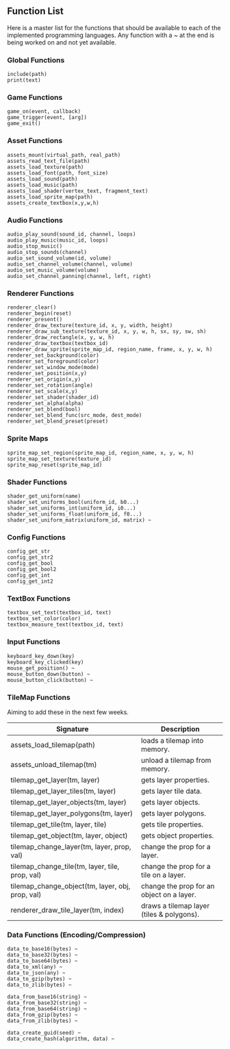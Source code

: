 ## Function List

Here is a master list for the functions that should be available to each
of the implemented programming languages. 
Any function with a ~ at the end is being worked on and not yet available.


### Global Functions
```
include(path)
print(text)
```

### Game Functions
```
game_on(event, callback)
game_trigger(event, [arg])
game_exit()
```

### Asset Functions
```
assets_mount(virtual_path, real_path)
assets_read_text_file(path)
assets_load_texture(path)
assets_load_font(path, font_size)
assets_load_sound(path)
assets_load_music(path)
assets_load_shader(vertex_text, fragment_text)
assets_load_sprite_map(path)
assets_create_textbox(x,y,w,h)
```

### Audio Functions
```
audio_play_sound(sound_id, channel, loops)
audio_play_music(music_id, loops)
audio_stop_music()
audio_stop_sounds(channel) 
audio_set_sound_volume(id, volume)
audio_set_channel_volume(channel, volume)
audio_set_music_volume(volume)
audio_set_channel_panning(channel, left, right)
```

### Renderer Functions
```
renderer_clear()
renderer_begin(reset)
renderer_present()
renderer_draw_texture(texture_id, x, y, width, height)
renderer_draw_sub_texture(texture_id, x, y, w, h, sx, sy, sw, sh)
renderer_draw_rectangle(x, y, w, h)
renderer_draw_textbox(textbox_id)
renderer_draw_sprite(sprite_map_id, region_name, frame, x, y, w, h)
renderer_set_background(color)
renderer_set_foreground(color)
renderer_set_window_mode(mode)
renderer_set_position(x,y)
renderer_set_origin(x,y)
renderer_set_rotation(angle)
renderer_set_scale(x,y)
renderer_set_shader(shader_id)
renderer_set_alpha(alpha)
renderer_set_blend(bool)
renderer_set_blend_func(src_mode, dest_mode)
renderer_set_blend_preset(preset)
```

### Sprite Maps
```
sprite_map_set_region(sprite_map_id, region_name, x, y, w, h)
sprite_map_set_texture(texture_id)
sprite_map_reset(sprite_map_id)
```

### Shader Functions
```
shader_get_uniform(name)
shader_set_uniforms_bool(uniform_id, b0...)
shader_set_uniforms_int(uniform_id, i0...)
shader_set_uniforms_float(uniform_id, f0...)
shader_set_uniform_matrix(uniform_id, matrix) ~
```

### Config Functions
```
config_get_str
config_get_str2
config_get_bool
config_get_bool2
config_get_int
config_get_int2
```

### TextBox Functions
```
textbox_set_text(textbox_id, text)
textbox_set_color(color)
textbox_measure_text(textbox_id, text)
```

### Input Functions
```
keyboard_key_down(key)
keyboard_key_clicked(key)
mouse_get_position() ~
mouse_button_down(button) ~
mouse_button_click(button) ~
```

### TileMap Functions

Aiming to add these in the next few weeks.

Signature | Description
--------- | -----------
assets_load_tilemap(path)                        | loads a tilemap into memory.
assets_unload_tilemap(tm)                        | unload a tilemap from memory.
tilemap_get_layer(tm, layer)                     | gets layer properties.
tilemap_get_layer_tiles(tm, layer)               | gets layer tile data.
tilemap_get_layer_objects(tm, layer)             | gets layer objects.
tilemap_get_layer_polygons(tm, layer)            | gets layer polygons.
tilemap_get_tile(tm, layer, tile)                | gets tile properties.
tilemap_get_object(tm, layer, object)            | gets object properties.
tilemap_change_layer(tm, layer, prop, val)       | change the prop for a layer.
tilemap_change_tile(tm, layer, tile, prop, val)  | change the prop for a tile on a layer.
tilemap_change_object(tm, layer, obj, prop, val) | change the prop for an object on a layer.
renderer_draw_tile_layer(tm, index)              | draws a tilemap layer (tiles & polygons).

### Data Functions (Encoding/Compression)
```
data_to_base16(bytes) ~
data_to_base32(bytes) ~
data_to_base64(bytes) ~
data_to_xml(any) ~
data_to_json(any) ~
data_to_gzip(bytes) ~
data_to_zlib(bytes) ~

data_from_base16(string) ~
data_from_base32(string) ~
data_from_base64(string) ~
data_from_gzip(bytes) ~
data_from_zlib(bytes) ~

data_create_guid(seed) ~
data_create_hash(algorithm, data) ~
```